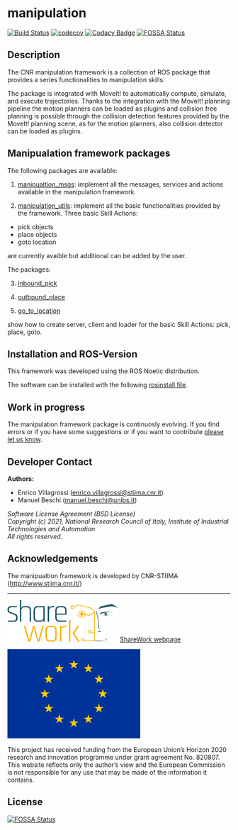 # manipulation #

[![Build Status](https://travis-ci.com/JRL-CARI-CNR-UNIBS/manipulation.svg?branch=master)](https://travis-ci.com/JRL-CARI-CNR-UNIBS/manipulation)
[![codecov](https://codecov.io/gh/JRL-CARI-CNR-UNIBS/manipulation/branch/master/graph/badge.svg?token=OZF414VCOL)](https://codecov.io/gh/JRL-CARI-CNR-UNIBS/manipulation)
[![Codacy Badge](https://app.codacy.com/project/badge/Grade/c1d5c62b533141428918ecd2c0d8628c)](https://www.codacy.com/gh/JRL-CARI-CNR-UNIBS/manipulation/dashboard?utm_source=github.com&amp;utm_medium=referral&amp;utm_content=JRL-CARI-CNR-UNIBS/manipulation&amp;utm_campaign=Badge_Grade)
[![FOSSA Status](https://app.fossa.com/api/projects/git%2Bgithub.com%2FJRL-CARI-CNR-UNIBS%2Fmanipulation.svg?type=shield)](https://app.fossa.com/projects/git%2Bgithub.com%2FJRL-CARI-CNR-UNIBS%2Fmanipulation?ref=badge_shield)


## Description
The CNR manipulation framework is a collection of ROS package that provides a series functionalities to manipulation skills.

The package is integrated with MoveIt! to automatically compute, simulate, and execute trajectories. Thanks to the integration with the MoveIt! planning pipeline the motion planners can be loaded as plugins and collision free planning is possible through the collision detection features provided by the MoveIt! planning scene, as for the motion planners, also collision detector can be loaded as plugins.

## Manipualation framework packages
The following packages are available:
1. [manipualtion_msgs](manipulation_msgs/README.md): implement all the messages, services and actions available in the manipulation framework.

2. [manipulation_utils](manipulation_utils/README.md): implement all the basic functionalities provided by the framework. Three basic Skill Actions:
- pick objects
- place objects
- goto location

are currently avaible but additional can be added by the user.

The packages:

3. [inbound_pick](inbound_pick/README.md)

4. [outbound_place](outbound_place/README.md)

5. [go_to_location](go_to_location/README.md)

show how to create server, client and loader for the basic Skill Actions: pick, place, goto.   

## Installation and ROS-Version 
This framework was developed using the ROS Noetic distribution. 

The software can be installed with the following [rosinstall file](manipulation.rosinstall). 


## Work in progress
The manipulation framework package is continuosly evolving. If you find errors or if you have some suggestions or if you want to contribute [please let us know](https://github.com/JRL-CARI-CNR-UNIBS/manipulation/issues).

## Developer Contact
**Authors:**   
- Enrico Villagrossi (enrico.villagrossi@stiima.cnr.it)  
- Manuel Beschi (manuel.beschi@unibs.it)  

 
_Software License Agreement (BSD License)_    
_Copyright (c) 2021, National Research Council of Italy, Institute of Industrial Technologies and Automation_    
_All rights reserved._


## Acknowledgements
The manipualtion framework is developed by CNR-STIIMA (http://www.stiima.cnr.it/)

***

![EC-H2020](documentation/Sharework.png) [ShareWork webpage](https://sharework-project.eu/)

![EC-H2020](documentation/flag_yellow.jpg)

This project has received funding from the European Union’s Horizon 2020 research and innovation programme under grant agreement No. 820807.
This website reflects only the author’s view and the European Commission is not responsible for any use that may be made of the information it contains.



## License
[![FOSSA Status](https://app.fossa.com/api/projects/git%2Bgithub.com%2FJRL-CARI-CNR-UNIBS%2Fmanipulation.svg?type=large)](https://app.fossa.com/projects/git%2Bgithub.com%2FJRL-CARI-CNR-UNIBS%2Fmanipulation?ref=badge_large)
